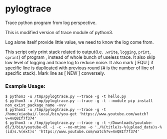 # pylogtrace
Trace python program from log perspective.

This is modified version of trace module of python3.

Log alone itself provide little value, we need to know the log come from. 

This script only print stack related to output(i.e. `.write`, `logging`, `print`, `cprint`) of program
, instead of whole bunch of useless trace.
It also skip low level of logging and trace log to reduce noise.
It also mark [ EQU ] if specific line is duplicated with previous round (# is the number of line of specific stack). Mark line as [ NEW ] conversely.

### Example Usage:

    $ python3 -u /tmp/pylogtrace.py --trace -g -t hello.py
    $ python3 -u /tmp/pylogtrace.py --trace -g -t --module pip install non_exist_package_name -vvv
    $ python3 -u /tmp/pylogtrace.py --trace -g -t /home/xiaobai/.local/bin/you-get 'https://www.youtube.com/watch?v=4vQ8If7f374'
    $ python3 -u /tmp/pylogtrace.py --trace -g -t ~/Downloads/youtube-dl/3/bin/youtube-dl -i -c --no-mtime -o './%(title)s-%(upload_date)s-%(id)s.%(ext)s' 'https://www.youtube.com/watch?v=4vQ8If7f374'
